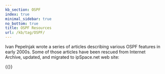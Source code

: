 ```yaml
---
kb_section: OSPF
index: true
minimal_sidebar: true
no_bottom: true
title: OSPF Resources
url: /kb/tag/OSPF/
---
```

Ivan Pepelnjak wrote a series of articles describing various OSPF features in early 2000s. Some of those articles have been rescued from Internet Archive, updated, and migrated to ipSpace.net web site:

{{<kb-section-toc>}}
